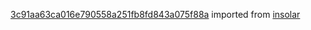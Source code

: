 [3c91aa63ca016e790558a251fb8fd843a075f88a](https://github.com/insolar/insolar/commit/3c91aa63ca016e790558a251fb8fd843a075f88a) imported from [insolar](https://github.com/insolar/insolar)
